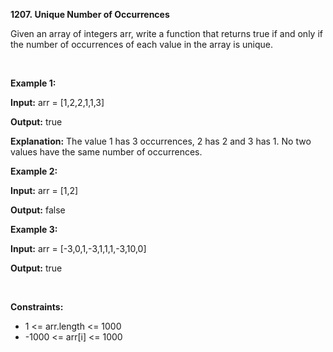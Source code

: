 **1207. Unique Number of Occurrences**

Given an array of integers arr, write a function that returns true if and only if the number of occurrences of each value in the array is unique.

 

**Example 1:**

**Input:** arr = [1,2,2,1,1,3]

**Output:** true

**Explanation:** The value 1 has 3 occurrences, 2 has 2 and 3 has 1. No two values have the same number of occurrences.

**Example 2:**

**Input:** arr = [1,2]

**Output:** false

**Example 3:**

**Input:** arr = [-3,0,1,-3,1,1,1,-3,10,0]

**Output:** true

 

**Constraints:**

- 1 &lt;= arr.length &lt;= 1000
- -1000 &lt;= arr[i] &lt;= 1000
